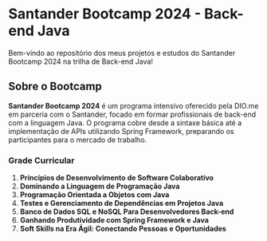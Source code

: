 # Santander Bootcamp 2024 - Back-end Java

Bem-vindo ao repositório dos meus projetos e estudos do Santander Bootcamp 2024 na trilha de Back-end Java!

## Sobre o Bootcamp

**Santander Bootcamp 2024** é um programa intensivo oferecido pela DIO.me em parceria com o Santander, focado em formar profissionais de back-end com a linguagem Java. O programa cobre desde a sintaxe básica até a implementação de APIs utilizando Spring Framework, preparando os participantes para o mercado de trabalho.

### Grade Curricular

1. **Princípios de Desenvolvimento de Software Colaborativo**
2. **Dominando a Linguagem de Programação Java**
3. **Programação Orientada a Objetos com Java**
4. **Testes e Gerenciamento de Dependências em Projetos Java**
5. **Banco de Dados SQL e NoSQL Para Desenvolvedores Back-end**
6. **Ganhando Produtividade com Spring Framework e Java**
7. **Soft Skills na Era Ágil: Conectando Pessoas e Oportunidades**
